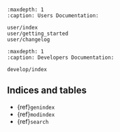 
```{include} ../../README.md
```

```{toctree}
:maxdepth: 1
:caption: Users Documentation:

user/index
user/getting_started
user/changelog
```

```{toctree}
:maxdepth: 1
:caption: Developers Documentation:

develop/index
```

## Indices and tables

* {ref}`genindex`
* {ref}`modindex`
* {ref}`search`

